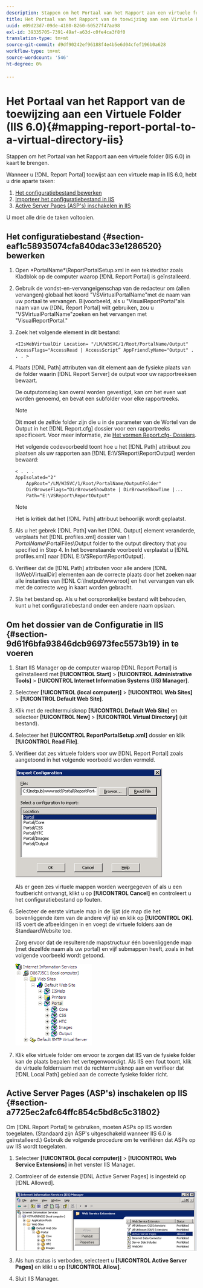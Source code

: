 ```yaml
---
description: Stappen om het Portaal van het Rapport aan een virtuele folder (IIS 6.0) in kaart te brengen.
title: Het Portaal van het Rapport van de toewijzing aan een Virtuele Folder (IIS 6.0)
uuid: e09d23d7-09de-4180-8260-60527f47aa98
exl-id: 39335705-7391-49af-a63d-c0fe4ca3f8f0
translation-type: tm+mt
source-git-commit: d9df90242ef96188f4e4b5e6d04cfef196b0a628
workflow-type: tm+mt
source-wordcount: '546'
ht-degree: 0%

---
```


# Het Portaal van het Rapport van de toewijzing aan een Virtuele Folder (IIS 6.0){#mapping-report-portal-to-a-virtual-directory-iis}

Stappen om het Portaal van het Rapport aan een virtuele folder (IIS 6.0) in kaart te brengen.

Wanneer u [!DNL Report Portal] toewijst aan een virtuele map in IIS 6.0, hebt u drie aparte taken:

1. [Het configuratiebestand bewerken](../../../../home/c-rpt-oview/c-install-rpt-port/c-virtual-dir/c-map-rpt-port-vdir-6.md#section-eaf1c58935074cfa840dac33e1286520)
1. [Importeer het configuratiebestand in IIS](../../../../home/c-rpt-oview/c-install-rpt-port/c-virtual-dir/c-map-rpt-port-vdir-6.md#section-9d61f6bfa93846dcb96973fec5573b19)
1. [Active Server Pages (ASP&#39;s) inschakelen in IIS](../../../../home/c-rpt-oview/c-install-rpt-port/c-virtual-dir/c-map-rpt-port-vdir-6.md#section-a7725ec2afc64ffc854c5bd8c5c31802)

U moet alle drie de taken voltooien.

## Het configuratiebestand {#section-eaf1c58935074cfa840dac33e1286520} bewerken

1. Open \*PortalName*\ReportPortalSetup.xml in een teksteditor zoals Kladblok op de computer waarop [!DNL Report Portal] is geïnstalleerd.

1. Gebruik de vondst-en-vervangeigenschap van de redacteur om (allen vervangen) globaal het koord &quot;VSVirtualPortalName&quot;met de naam van uw portaal te vervangen. Bijvoorbeeld, als u &quot;VisualReportPortal&quot;als naam van uw [!DNL Report Portal] wilt gebruiken, zou u &quot;VSVirtualPortalName&quot;zoeken en het vervangen met &quot;VisualReportPortal.&quot;
1. Zoek het volgende element in dit bestand:

   ```
   <IIsWebVirtualDir Location= "/LM/W3SVC/1/Root/PortalName/Output" AccessFlags="AccessRead | AccessScript” AppFriendlyName="Output" . . . >
   ```

1. Plaats [!DNL Path] attributen van dit element aan de fysieke plaats van de folder waarin [!DNL Report Server] de output voor uw rapportreeksen bewaart.

   De outputomslag kan overal worden gevestigd, kan om het even wat worden genoemd, en bevat een subfolder voor elke rapportreeks.

   >[!NOTE]
   >
   >Dit moet de zelfde folder zijn die u in de parameter van de Wortel van de Output in het [!DNL Report.cfg] dossier voor een rapportreeks specificeert. Voor meer informatie, zie [Het vormen Report.cfg- Dossiers](../../../../home/c-rpt-oview/c-admin-rpt/c-config-rpt-files.md#concept-cf4b95344fcb4c8c877db91e5f1d345d).

   Het volgende codevoorbeeld toont hoe u het [!DNL Path] attribuut zou plaatsen als uw rapporten aan [!DNL E:\VSReport\ReportOutput] werden bewaard:

   ```
   < . . . 
   AppIsolated="2" 
       AppRoot="/LM/W3SVC/1/Root/PortalName/OutputFolder" 
       DirBrowseFlags="DirBrowseShowDate | DirBrowseShowTime |...  
       Path="E:\VSReport\ReportOutput"
   ```

   >[!NOTE]
   >
   >Het is kritiek dat het [!DNL Path] attribuut behoorlijk wordt geplaatst.

1. Als u het gebrek [!DNL Path] van het [!DNL Output] element veranderde, verplaats het [!DNL profiles.xml] dossier van *\ PortalName*\PortalFiles\Output folder to the output directory that you specified in Step 4. In het bovenstaande voorbeeld verplaatst u [!DNL profiles.xml] naar [!DNL E:\VSReport\ReportOutput].

1. Verifieer dat de [!DNL Path] attributen voor alle andere [!DNL IIsWebVirtualDir] elementen aan de correcte plaats door het zoeken naar alle instanties van [!DNL C:\Inetpub\wwwroot] en het vervangen van elk met de correcte weg in kaart worden gebracht.

1. Sla het bestand op. Als u het oorspronkelijke bestand wilt behouden, kunt u het configuratiebestand onder een andere naam opslaan.

## Om het dossier van de Configuratie in IIS {#section-9d61f6bfa93846dcb96973fec5573b19} in te voeren

1. Start IIS Manager op de computer waarop [!DNL Report Portal] is geïnstalleerd met **[!UICONTROL Start]** > **[!UICONTROL Administrative Tools]** > **[!UICONTROL Internet Information Systems (IIS) Manager]**.

1. Selecteer **[!UICONTROL (local computer)]** > **[!UICONTROL Web Sites]** > **[!UICONTROL Default Web Site]**.

1. Klik met de rechtermuisknop **[!UICONTROL Default Web Site]** en selecteer **[!UICONTROL New]** > **[!UICONTROL Virtual Directory]** (uit bestand).

1. Selecteer het **[!UICONTROL ReportPortalSetup.xml]** dossier en klik **[!UICONTROL Read File]**.

1. Verifieer dat zes virtuele folders voor uw [!DNL Report Portal] zoals aangetoond in het volgende voorbeeld worden vermeld.

   ![](assets/rptPort_dia_VirDirs.png)

   Als er geen zes virtuele mappen worden weergegeven of als u een foutbericht ontvangt, klikt u op **[!UICONTROL Cancel]** en controleert u het configuratiebestand op fouten.

1. Selecteer de eerste virtuele map in de lijst (de map die het bovenliggende item van de andere vijf is) en klik op **[!UICONTROL OK]**. IIS voert de afbeeldingen in en voegt de virtuele folders aan de StandaardWebsite toe.

   Zorg ervoor dat de resulterende mapstructuur één bovenliggende map (met dezelfde naam als uw portal) en vijf submappen heeft, zoals in het volgende voorbeeld wordt getoond.

   ![](assets/rptPort_scrn_VirDirs_Installed.png)

1. Klik elke virtuele folder om ervoor te zorgen dat IIS van de fysieke folder kan de plaats bepalen het vertegenwoordigt. Als IIS een fout toont, klik de virtuele foldernaam met de rechtermuisknop aan en verifieer dat [!DNL Local Path] gebied aan de correcte fysieke folder richt.

## Active Server Pages (ASP&#39;s) inschakelen op IIS {#section-a7725ec2afc64ffc854c5bd8c5c31802}

Om [!DNL Report Portal] te gebruiken, moeten ASPs op IIS worden toegelaten. (Standaard zijn ASP&#39;s uitgeschakeld wanneer IIS 6.0 is geïnstalleerd.) Gebruik de volgende procedure om te verifiëren dat ASPs op uw IIS wordt toegelaten.

1. Selecteer **[!UICONTROL (local computer)]** > **[!UICONTROL Web Service Extensions]** in het venster IIS Manager.
1. Controleer of de extensie [!DNL Active Server Pages] is ingesteld op [!DNL Allowed].

   ![](assets/report_aspenable.png)

1. Als hun status is verboden, selecteert u **[!UICONTROL Active Server Pages]** en klikt u op **[!UICONTROL Allow]**.
1. Sluit IIS Manager.
